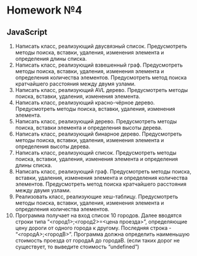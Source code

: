# Homework №4
## JavaScript
1) Написать класс, реализующий двусвязный список. Предусмотреть методы
поиска, вставки, удаления, изменения элемента и определения длины списка.
2) Написать класс, реализующий взвешенный граф. Предусмотреть методы поиска,
вставки, удаления, изменения элемента и определения количества элементов.
Предусмотреть метод поиска кратчайшего расстояния между двумя узлами.
3) Написать класс, реализующий AVL дерево. Предусмотреть методы поиска,
вставки, удаления, изменения элемента.
4) Написать класс, реализующий красно-чёрное дерево. Предусмотреть методы
поиска, вставки, удаления, изменения элемента.
5) Написать класс, реализующий дерево. Предусмотреть методы поиска, вставки
элемента и определения высоты дерева.
6) Написать класс, реализующий бинарное дерево. Предусмотреть методы поиска,
вставки, удаления, изменения элемента и определения высоты дерева.
7) Написать класс, реализующий список. Предусмотреть методы поиска, вставки,
удаления, изменения элемента и определения длины списка.
8) Написать класс, реализующий граф. Предусмотреть методы поиска, вставки,
удаления, изменения элемента и определения количества элементов.
Предусмотреть метод поиска кратчайшего расстояния между двумя узлами.
9) Реализовать класс, реализующие хеш-таблицу. Предусмотреть методы поиска,
вставки, удаления, изменения элемента и определения количества элементов.
10) Программа получает на вход список 10 городов. Далее вводятся строки типа
“<город1>;<город2>=<цена проезда>”, определяющие цену дороги от одного города
к другому. Последняя строка - “<городA>;<городB>”. Программа должна определить
наименьшую стоимость проезда от городаА до городаB. (если таких дорог не
существует, то выведите стоимость “undefined”)
